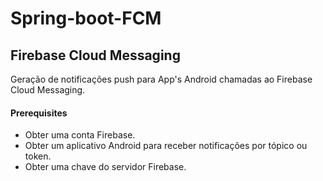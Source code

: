 # Spring-boot-FCM

## Firebase Cloud Messaging ##
Geração de notificações push para App's Android chamadas ao Firebase Cloud Messaging.

#### Prerequisites ####
* Obter uma conta Firebase.
* Obter um aplicativo Android para receber notificações por tópico ou token.
* Obter uma chave do servidor Firebase.
